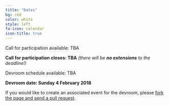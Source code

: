 ```yaml
---
title: "Dates"
bg: red
color: white
style: left 
fa-icon: calendar
icon-title: true
---
```


Call for participation available: TBA

<strong>Call for participation closes: TBA</strong>
<em>(there will be <strong>no extensions</strong> to the deadline!)</em>

Devroom schedule available: TBA

<strong>Devroom date: Sunday 4 February 2018</strong>

If you would like to create an associated event for the devroom, please [fork the
page and send a pull
request](https://github.com/hpc-bigdata-fosdem18/hpc-bigdata-fosdem18.github.io).
